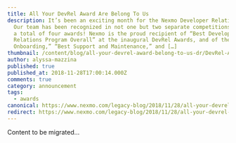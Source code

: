 ```yaml
---
title: All Your DevRel Award Are Belong To Us
description: It’s been an exciting month for the Nexmo Developer Relations team!
  Our team has been recognized in not one but two separate competitions, winning
  a total of four awards! Nexmo is the proud recipient of “Best Developer
  Relations Program Overall” at the inaugural DevRel Awards, and of the “Best
  Onboarding,” “Best Support and Maintenance,” and […]
thumbnail: /content/blog/all-your-devrel-award-belong-to-us-dr/DevRel-Awards_feature-image_1200x628.jpg
author: alyssa-mazzina
published: true
published_at: 2018-11-28T17:00:14.000Z
comments: true
category: announcement
tags:
  - awards
canonical: https://www.nexmo.com/legacy-blog/2018/11/28/all-your-devrel-award-belong-to-us-dr
redirect: https://www.nexmo.com/legacy-blog/2018/11/28/all-your-devrel-award-belong-to-us-dr
---
```


Content to be migrated...
